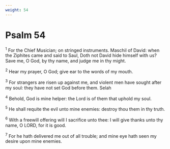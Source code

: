 ```yaml
---
weight: 54
---
```


# Psalm 54

<sup>1</sup> For the Chief Musician; on stringed instruments. Maschil of David: when the Ziphites came and said to Saul, Doth not David hide himself with us? Save me, O God, by thy name, and judge me in thy might. 

<sup>2</sup> Hear my prayer, O God; give ear to the words of my mouth. 

<sup>3</sup> For strangers are risen up against me, and violent men have sought after my soul: they have not set God before them. Selah 

<sup>4</sup> Behold, God is mine helper: the Lord is of them that uphold my soul. 

<sup>5</sup> He shall requite the evil unto mine enemies: destroy thou them in thy truth. 

<sup>6</sup> With a freewill offering will I sacrifice unto thee: I will give thanks unto thy name, O LORD, for it is good. 

<sup>7</sup> For he hath delivered me out of all trouble; and mine eye hath seen my desire upon mine enemies. 



